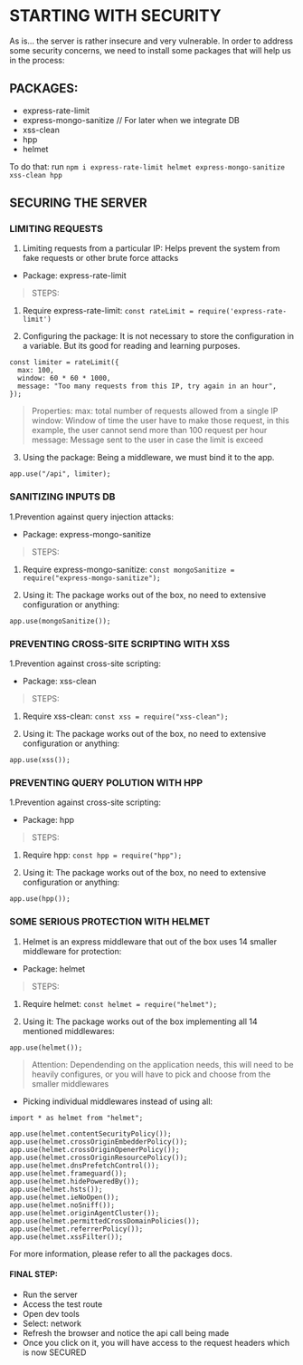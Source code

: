 # STARTING WITH SECURITY

As is... the server is rather insecure and very vulnerable. In order to address some security concerns, we need to install some packages that will help us in the process:

## PACKAGES:

- express-rate-limit
- express-mongo-sanitize // For later when we integrate DB
- xss-clean
- hpp
- helmet

To do that: run `npm i express-rate-limit helmet express-mongo-sanitize xss-clean hpp`

## SECURING THE SERVER

### LIMITING REQUESTS

1. Limiting requests from a particular IP: Helps prevent the system from fake requests or other brute force attacks

- Package: express-rate-limit

> STEPS:

1. Require express-rate-limit:
   `const rateLimit = require('express-rate-limit')`

2. Configuring the package: It is not necessary to store the configuration in a variable. But its good for reading and learning purposes.

```
const limiter = rateLimit({
  max: 100,
  window: 60 * 60 * 1000,
  message: "Too many requests from this IP, try again in an hour",
});

```

> Properties:
> max: total number of requests allowed from a single IP
> window: Window of time the user have to make those request, in this example, the user cannot send more than 100 request per hour
> message: Message sent to the user in case the limit is exceed

3. Using the package: Being a middleware, we must bind it to the app.

`app.use("/api", limiter);`

### SANITIZING INPUTS DB

1.Prevention against query injection attacks:

- Package: express-mongo-sanitize

> STEPS:

1. Require express-mongo-sanitize:
   `const mongoSanitize = require("express-mongo-sanitize");`

2. Using it: The package works out of the box, no need to extensive configuration or anything:

`app.use(mongoSanitize());`

### PREVENTING CROSS-SITE SCRIPTING WITH XSS

1.Prevention against cross-site scripting:

- Package: xss-clean

> STEPS:

1. Require xss-clean:
   `const xss = require("xss-clean");`

2. Using it: The package works out of the box, no need to extensive configuration or anything:

`app.use(xss());`

### PREVENTING QUERY POLUTION WITH HPP

1.Prevention against cross-site scripting:

- Package: hpp

> STEPS:

1. Require hpp:
   `const hpp = require("hpp");`

2. Using it: The package works out of the box, no need to extensive configuration or anything:

`app.use(hpp());`

### SOME SERIOUS PROTECTION WITH HELMET

1. Helmet is an express middleware that out of the box uses 14 smaller middleware for protection:

- Package: helmet

> STEPS:

1. Require helmet:
   `const helmet = require("helmet");`

2. Using it: The package works out of the box implementing all 14 mentioned middlewares:

`app.use(helmet());`

> Attention: Dependending on the application needs, this will need to be heavily configures, or you will have to pick and choose from the smaller middlewares

- Picking individual middlewares instead of using all:

```
import * as helmet from "helmet";

app.use(helmet.contentSecurityPolicy());
app.use(helmet.crossOriginEmbedderPolicy());
app.use(helmet.crossOriginOpenerPolicy());
app.use(helmet.crossOriginResourcePolicy());
app.use(helmet.dnsPrefetchControl());
app.use(helmet.frameguard());
app.use(helmet.hidePoweredBy());
app.use(helmet.hsts());
app.use(helmet.ieNoOpen());
app.use(helmet.noSniff());
app.use(helmet.originAgentCluster());
app.use(helmet.permittedCrossDomainPolicies());
app.use(helmet.referrerPolicy());
app.use(helmet.xssFilter());

```

For more information, please refer to all the packages docs.

#### FINAL STEP:

- Run the server
- Access the test route
- Open dev tools
- Select: network
- Refresh the browser and notice the api call being made
- Once you click on it, you will have access to the request headers which is now SECURED
